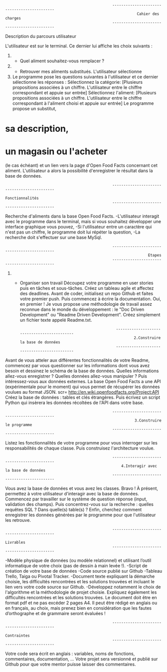 													--------------------------------------------
															   Cahier des charges
													--------------------------------------------

Description du parcours utilisateur

L'utilisateur est sur le terminal. Ce dernier lui affiche les choix suivants :
1. - Quel aliment souhaitez-vous remplacer ? 
2. - Retrouver mes aliments substitués.
L'utilisateur sélectionne 
1. Le programme pose les questions suivantes à l'utilisateur et ce dernier sélectionne les réponses :
Sélectionnez la catégorie:
	[Plusieurs propositions associées à un chiffre. 
	L'utilisateur entre le chiffre correspondant et appuie sur entrée]
Sélectionnez l'aliment: 
	[Plusieurs propositions associées à un chiffre. 
	L'utilisateur entre le chiffre correspondant à l'aliment choisi et appuie sur entrée]
Le programme propose un substitut, 
# sa description, 
# un magasin ou l'acheter 
(le cas échéant) et un lien vers la page d'Open Food Facts concernant cet aliment.
L'utilisateur a alors la possibilité d'enregistrer le résultat dans la base de données.

													--------------------------------------------
																 Fonctionnalités
													--------------------------------------------

Recherche d'aliments dans la base Open Food Facts.
-L'utilisateur interagit avec le programme dans le terminal, mais si vous souhaitez développer une interface graphique vous pouvez,
-Si l'utilisateur entre un caractère qui n'est pas un chiffre, le programme doit lui répéter la question,
-La recherche doit s'effectuer sur une base MySql.

													--------------------------------------------
																	Etapes
													--------------------------------------------

1. - Organiser son travail
Découpez votre programme en user stories puis en tâches et sous-tâches. Créez un tableau agile et affectez des deadlines.
Avant de coder, initialisez un repo Github et faites votre premier push.
Puis commencez à écrire la documentation. Oui, en premier ! Je vous propose une méthodologie de travail assez reconnue dans le monde du développement : 
le "Doc Driven Development" ou "Readme Driven Development". Créez simplement un fichier texte appelé Readme.txt.

													--------------------------------------------
															2.Construire la base de données
													--------------------------------------------

Avant de vous atteler aux différentes fonctionnalités de votre Readme, commencez par vous questionner sur les informations dont vous avez besoin et dessinez le schéma de la base de données. Quelles informations allez-vous enregistrer ? Quelles données allez-vous manipuler ?
Puis intéressez-vous aux données externes. La base Open Food Facts a une API (expérimentale pour le moment) qui vous permet de récupérer les données voulues au format JSON. scr= http://en.wiki.openfoodfacts.org/Project:API
Créez la base de données : tables et clés étrangères.
Puis écrivez un script Python qui insèrera les données récoltées de l'API dans votre base.

													--------------------------------------------
															  3.Construire le programme
													--------------------------------------------

Listez les fonctionnalités de votre programme pour vous interroger sur les responsabilités de chaque classe. Puis construisez l'architecture voulue.

													--------------------------------------------
														4.Interagir avec la base de données
													--------------------------------------------

Vous avez la base de données et vous avez les classes. Bravo ! À présent, permettez à votre utilisateur d'interagir avec la base de données.
Commencez par travailler sur le système de question réponse (input, validation des champs). 
Puis concentrez-vous sur la recherche : quelles requêtes SQL ? Dans quelle(s) table(s) ?
Enfin, cherchez comment enregistrer les données générées par le programme pour que l'utilisateur les retrouve.

													--------------------------------------------
																	Livrables
													--------------------------------------------

-Modèle physique de données (ou modèle relationnel) et utilisant l’outil informatique de votre choix (pas de dessin à main levée !).
-Script de création de votre base de données
-Code source publié sur Github
-Tableau Trello, Taiga ou Pivotal Tracker.
-Document texte expliquant la démarche choisie, les difficultés rencontrées et les solutions trouvées et incluant le lien vers votre code source sur Github. -Développez notamment le choix de l'algorithme et la méthodologie de projet choisie. Expliquez également les difficultés rencontrées et les solutions trouvées. Le document doit être en format pdf et ne pas excéder 2 pages A4. Il peut être rédigé en anglais ou en français, au choix, mais prenez bien en considération que les fautes d’orthographe et de grammaire seront évaluées !
 
													--------------------------------------------
																    Contraintes
													--------------------------------------------

Votre code sera écrit en anglais : variables, noms de fonctions, commentaires, documentation, ...
Votre projet sera versionné et publié sur Github pour que votre mentor puisse laisser des commentaires.


